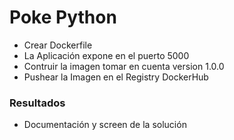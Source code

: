 Poke Python
=====================================

- Crear Dockerfile
- La Aplicación expone en el puerto 5000
- Contruir la imagen tomar en cuenta version 1.0.0
- Pushear la Imagen en el Registry DockerHub


### Resultados

- Documentación y screen de la solución
